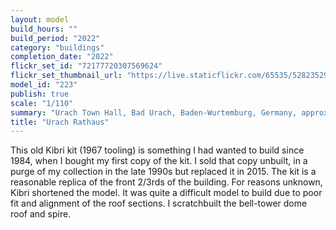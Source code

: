 ```yaml
---
layout: model
build_hours: ""
build_period: "2022"
category: "buildings"
completion_date: "2022"
flickr_set_id: "72177720307569624"
flickr_set_thumbnail_url: "https://live.staticflickr.com/65535/52823529481_ca8faa2046_m.jpg"
model_id: "223"
publish: true
scale: "1/110"
summary: "Urach Town Hall, Bad Urach, Baden-Wurtemburg, Germany, approx. 2015"
title: "Urach Rathaus"
---
```


This old Kibri kit (1967 tooling) is something I had wanted to build since 1984, when I bought my first copy of the kit. I sold that copy unbuilt, in a purge of my collection in the late 1990s but replaced it in 2015. The kit is a reasonable replica of the front 2/3rds of the building. For reasons unknown, Kibri shortened the model. It was quite a difficult model to build due to poor fit and alignment of the roof sections. I scratchbuilt the bell-tower dome roof and spire.
